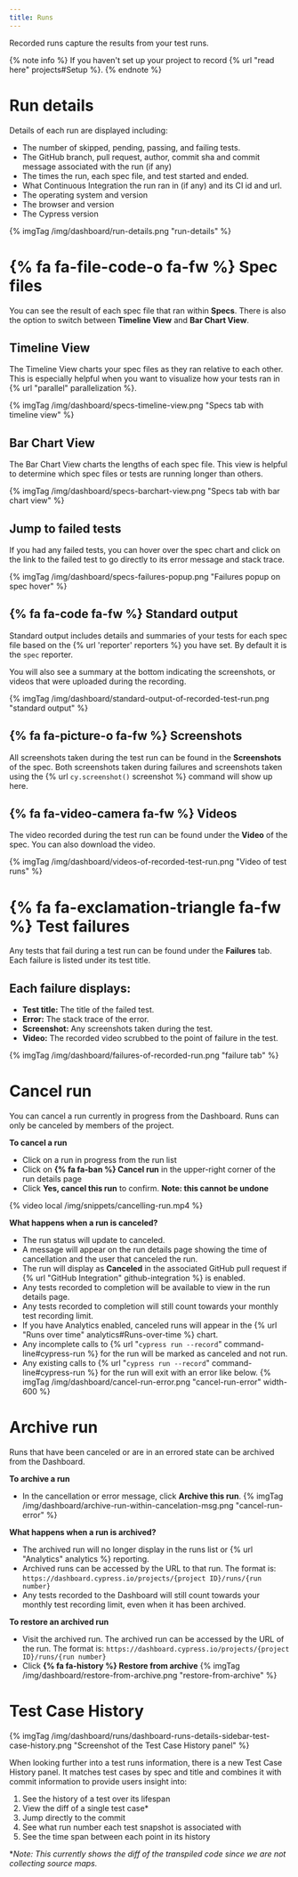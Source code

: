 ```yaml
---
title: Runs
---
```


Recorded runs capture the results from your test runs.

{% note info %}
If you haven't set up your project to record {% url "read here" projects#Setup %}.
{% endnote %}

# Run details

Details of each run are displayed including:

- The number of skipped, pending, passing, and failing tests.
- The GitHub branch, pull request, author, commit sha and commit message associated with the run (if any)
- The times the run, each spec file, and test started and ended.
- What Continuous Integration the run ran in (if any) and its CI id and url.
- The operating system and version
- The browser and version
- The Cypress version

{% imgTag /img/dashboard/run-details.png "run-details" %}

# {% fa fa-file-code-o fa-fw %} Spec files

You can see the result of each spec file that ran within **Specs**. There is also the option to switch between **Timeline View** and **Bar Chart View**.

## Timeline View

The Timeline View charts your spec files as they ran relative to each other. This is especially helpful when you want to visualize how your tests ran in {% url "parallel" parallelization %}.

{% imgTag /img/dashboard/specs-timeline-view.png "Specs tab with timeline view" %}

## Bar Chart View

The Bar Chart View charts the lengths of each spec file. This view is helpful to determine which spec files or tests are running longer than others.

{% imgTag /img/dashboard/specs-barchart-view.png "Specs tab with bar chart view" %}

## Jump to failed tests

If you had any failed tests, you can hover over the spec chart and click on the link to the failed test to go directly to its error message and stack trace.

{% imgTag /img/dashboard/specs-failures-popup.png "Failures popup on spec hover" %}

## {% fa fa-code fa-fw %} Standard output

Standard output includes details and summaries of your tests for each spec file based on the {% url 'reporter' reporters %} you have set. By default it is the `spec` reporter.

You will also see a summary at the bottom indicating the screenshots, or videos that were uploaded during the recording.

{% imgTag /img/dashboard/standard-output-of-recorded-test-run.png "standard output" %}

## {% fa fa-picture-o fa-fw %} Screenshots

All screenshots taken during the test run can be found in the **Screenshots** of the spec. Both screenshots taken during failures and screenshots taken using the {% url `cy.screenshot()` screenshot %} command will show up here.

## {% fa fa-video-camera fa-fw %} Videos

The video recorded during the test run can be found under the **Video** of the spec. You can also download the video.

{% imgTag /img/dashboard/videos-of-recorded-test-run.png "Video of test runs" %}

# {% fa fa-exclamation-triangle fa-fw %} Test failures

Any tests that fail during a test run can be found under the **Failures** tab. Each failure is listed under its test title.

## Each failure displays:

- **Test title:** The title of the failed test.
- **Error:** The stack trace of the error.
- **Screenshot:** Any screenshots taken during the test.
- **Video:** The recorded video scrubbed to the point of failure in the test.

{% imgTag /img/dashboard/failures-of-recorded-run.png "failure tab" %}

# Cancel run

You can cancel a run currently in progress from the Dashboard. Runs can only be canceled by members of the project.

**To cancel a run**

- Click on a run in progress from the run list
- Click on **{% fa fa-ban %} Cancel run** in the upper-right corner of the run details page
- Click **Yes, cancel this run** to confirm. **Note: this cannot be undone**

{% video local /img/snippets/cancelling-run.mp4 %}

**What happens when a run is canceled?**

- The run status will update to canceled.
- A message will appear on the run details page showing the time of cancellation and the user that canceled the run.
- The run will display as **Canceled** in the associated GitHub pull request if {% url "GitHub Integration" github-integration %} is enabled.
- Any tests recorded to completion will be available to view in the run details page.
- Any tests recorded to completion will still count towards your monthly test recording limit.
- If you have Analytics enabled, canceled runs will appear in the {% url "Runs over time" analytics#Runs-over-time %} chart.
- Any incomplete calls to {% url "`cypress run --record`" command-line#cypress-run %} for the run will be marked as canceled and not run.
- Any existing calls to {% url "`cypress run --record`" command-line#cypress-run %} for the run will exit with an error like below.
  {% imgTag /img/dashboard/cancel-run-error.png "cancel-run-error" width-600 %}

# Archive run

Runs that have been canceled or are in an errored state can be archived from the Dashboard.

**To archive a run**

- In the cancellation or error message, click **Archive this run**.
  {% imgTag /img/dashboard/archive-run-within-cancelation-msg.png "cancel-run-error" %}

**What happens when a run is archived?**

- The archived run will no longer display in the runs list or {% url "Analytics" analytics %} reporting.
- Archived runs can be accessed by the URL to that run. The format is:
  `https://dashboard.cypress.io/projects/{project ID}/runs/{run number}`
- Any tests recorded to the Dashboard will still count towards your monthly test recording limit, even when it has been archived.

**To restore an archived run**

- Visit the archived run. The archived run can be accessed by the URL of the run. The format is:
  `https://dashboard.cypress.io/projects/{project ID}/runs/{run number}`
- Click **{% fa fa-history %} Restore from archive**
  {% imgTag /img/dashboard/restore-from-archive.png "restore-from-archive" %}

# Test Case History

{% imgTag /img/dashboard/runs/dashboard-runs-details-sidebar-test-case-history.png "Screenshot of the Test Case History panel" %}

When looking further into a test runs information, there is a new Test Case History panel. It matches test cases by spec and title and combines it with commit information to provide users insight into:

1. See the history of a test over its lifespan
1. View the diff of a single test case*
1. Jump directly to the commit
1. See what run number each test snapshot is associated with
1. See the time span between each point in its history 

\*_Note: This currently shows the diff of the transpiled code since we are not collecting source maps._
